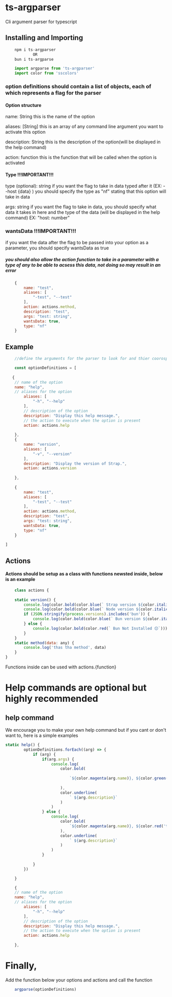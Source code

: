 # ts-argparser


Cli argument parser for typescript

## Installing and Importing

```javascript
    npm i ts-argparser
            OR
    bun i ts-argparse
```

```javascript
    import argparse from 'ts-argparser'
    import color from 'sscolors'
```

### option definitions should contain a list of objects, each of which represents a flag for the parser

#### Option structure

name: String
this is the name of the option

aliases: [String]
this is an array of any command line argument you want to activate this option

description: String 
this is the description of the option(will be displayed in the help command)

action: function 
this is the function that will be called when the option is activated 


#### Type !!!IMPORTANT!!!
type    (optional): string
if you want the flag to take in data typed after it (EX: --host {data} ) you should specify the type as "nf" stating that this option will take in data

args: string
if you want the flag to take in data, you should specify what data it takes in here and the type of the data (will be displayed in the help command)
EX: "host: number"


### wantsData !!!IMPORTANT!!!
if you want the data after the flag to be passed into your option as a parameter, you should specify wantsData as true
##### you should also allow the action function to take in a parameter with a type of any to be able to acsess this data, not doing so may result in an error

```javascript
    {
        name: "test",
        aliases: [
            "-test", "--test"
        ],
        action: actions.method,
        description: "test",
        args: "test: string",
        wantsData: true,
        type: "nf"
    }
```

## Example
```javascript
    //define the arguments for the parser to look for and thier coorosponding actions

    const optionDefinitions = [
    
   {
    // name of the option
    name: "help",
    // aliases for the option
        aliases: [
            "-h", "--help"
        ],
        // description of the option
        description: "Display this help message.",
        // the action to execute when the option is present
        action: actions.help
        
    },
    {
        name: "version",
        aliases: [
            "-v", "--version"
        ], 
        description: "Display the version of Strap.",
        action: actions.version
        
    },
    
    {
        name: "test",
        aliases: [
            "-test", "--test"
        ],
        action: actions.method,
        description: "test",
        args: "test: string",
        wantsData: true,
        type: "nf"
    }
    
]
```

## Actions

#### Actions should be setup as a class with functions newsted inside, below is an example

```javascript
    class actions {
    
    static version() {
        console.log(color.bold(color.blue(` Strap version ${color.italic(color.magenta(decoded.version))}`)))
        console.log(color.bold(color.blue(` Node version ${color.italic(color.magenta(process.version))}`)))
        if (JSON.stringify(process.versions).includes('bun')) {
            console.log(color.bold(color.blue(` Bun version ${color.italic(color.magenta(process.versions.bun))}`)))
        } else {
            console.log(color.bold(color.red(` Bun Not Installed 😔`)))
        }
    }
    static method(data: any) {
        console.log('thas tha method', data)
    }
}
```


Functions inside can be used with actions.{function}

# Help commands are optional but highly recommended


## help command

We encourage you to make your own help command but if you cant or don't want to, here is a simple examples

```javascript
static help() {
        optionDefinitions.forEach((arg) => {
            if (arg) {
                if(arg.args) {
                    console.log(
                        color.bold(
                            
                            `${color.magenta(arg.name)}, ${color.green('takes arguments')}- ${color.cyan(arg.args)}`
                            
                        ),
                        color.underline(
                            ` ${arg.description}`
                        )
                    )
                } else {
                    console.log(
                        color.bold(
                            `${color.magenta(arg.name)}, ${color.red('takes no arguments')}`
                        ),
                        color.underline(
                            ` ${arg.description}`
                        )
                    )
                }
            
            }
        })

    }
```
```javascript
    {
    // name of the option
    name: "help",
    // aliases for the option
        aliases: [
            "-h", "--help"
        ],
        // description of the option
        description: "Display this help message.",
        // the action to execute when the option is present
        action: actions.help
        
    },
```

# Finally,

Add the function below your options and actions and call the function

```javascript
    argparse(optionDefinitions)
```
